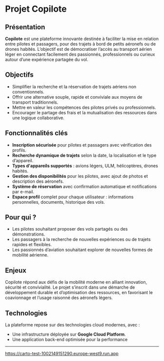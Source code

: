 # Projet Copilote

## Présentation

**Copilote** est une plateforme innovante destinée à faciliter la mise en relation entre pilotes et passagers, pour des trajets à bord de petits aéronefs ou de drones habités. L’objectif est de démocratiser l’accès au transport aérien léger en connectant facilement des passionnés, professionnels ou curieux autour d’une expérience partagée du vol.

## Objectifs

- Simplifier la recherche et la réservation de trajets aériens non conventionnels.
- Offrir une alternative souple, rapide et conviviale aux moyens de transport traditionnels.
- Mettre en valeur les compétences des pilotes privés ou professionnels.
- Encourager le partage des frais et la mutualisation des ressources dans une logique collaborative.

## Fonctionnalités clés

- **Inscription sécurisée** pour pilotes et passagers avec vérification des profils.
- **Recherche dynamique de trajets** selon la date, la localisation et le type d’appareil.
- **Types d'appareils supportés** : avions légers, ULM, hélicoptères, drones habités.
- **Gestion des disponibilités** pour les pilotes, avec ajout de photos et description des aéronefs.
- **Système de réservation** avec confirmation automatique et notifications par e-mail.
- **Espace profil** complet pour chaque utilisateur : informations personnelles, documents, historique des vols.

## Pour qui ?

- Les pilotes souhaitant proposer des vols partagés ou des démonstrations.
- Les passagers à la recherche de nouvelles expériences ou de trajets rapides et flexibles.
- Les passionnés d’aviation souhaitant explorer de nouvelles formes de mobilité aérienne.

## Enjeux

Copilote répond aux défis de la mobilité moderne en alliant innovation, sécurité et convivialité. Le projet s’inscrit dans une démarche de développement durable et d’optimisation des ressources, en favorisant le coavionnage et l’usage raisonné des aéronefs légers.

## Technologies

La plateforme repose sur des technologies cloud modernes, avec :

- Une infrastructure déployée sur **Google Cloud Platform**.
- Une application back-end optimisée pour la performance


---

https://carto-test-1002149151290.europe-west9.run.app
